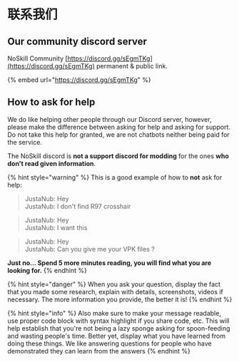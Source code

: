 # 联系我们

## Our community discord server

NoSkill Community [https://discord.gg/sEgmTKg](https://discord.gg/sEgmTKg) permanent & public link.

{% embed url="https://discord.gg/sEgmTKg" %}

## How to ask for help

We do like helping other people through our Discord server, however, please make the difference between asking for help and asking for support. Do not take this help for granted, we are not chatbots neither being paid for the service.

The NoSkill discord is **not a support discord for modding** for the ones **who don't read given information**. 

{% hint style="warning" %}
This is a good example of how to **not** ask for help:

> JustaNub: Hey  
> JustaNub: I don't find R97 crosshair

> JustaNub: Hey  
> JustaNub: I want this

> JustaNub: Hey  
> JustaNub: Can you give me your VPK files ?

**Just no... Spend 5 more minutes reading, you will find what you are looking for.** 
{% endhint %}

{% hint style="danger" %}
When you ask your question, display the fact that you made some research, explain with details, screenshots, videos if necessary. The more information you provide, the better it is!
{% endhint %}

{% hint style="info" %}
Also make sure to make your message readable, use proper code block with syntax highlight if you share code, etc. This will help establish that you're not being a lazy sponge asking for spoon-feeding and wasting people's time. Better yet, display what you have learned from doing these things. We like answering questions for people who have demonstrated they can learn from the answers
{% endhint %}

